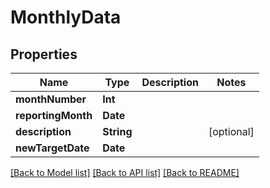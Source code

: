 # MonthlyData

## Properties
Name | Type | Description | Notes
------------ | ------------- | ------------- | -------------
**monthNumber** | **Int** |  | 
**reportingMonth** | **Date** |  | 
**description** | **String** |  | [optional] 
**newTargetDate** | **Date** |  | 

[[Back to Model list]](../README.md#documentation-for-models) [[Back to API list]](../README.md#documentation-for-api-endpoints) [[Back to README]](../README.md)



